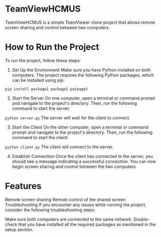 # TeamViewHCMUS
TeamViewHCMUS is a simple TeamViewer clone project that allows remote screen sharing and control between two computers.

# How to Run the Project
To run the project, follow these steps:

1. Set Up the Environment
Make sure you have Python installed on both computers. The project requires the following Python packages, which can be installed using pip:

`pip install package1 package2 package3`

2. Start the Server
On one computer, open a terminal or command prompt and navigate to the project's directory. Then, run the following command to start the server:

`python server.py`
The server will wait for the client to connect.

3. Start the Client
On the other computer, open a terminal or command prompt and navigate to the project's directory. Then, run the following command to start the client:

`python client.py`
The client will connect to the server.

4. Establish Connection
Once the client has connected to the server, you should see a message indicating a successful connection. You can now begin screen sharing and control between the two computers.

# Features
Remote screen sharing
Remote control of the shared screen
Troubleshooting
If you encounter any issues while running the project, consider the following troubleshooting steps:

Make sure both computers are connected to the same network.
Double-check that you have installed all the required packages as mentioned in the setup section.
